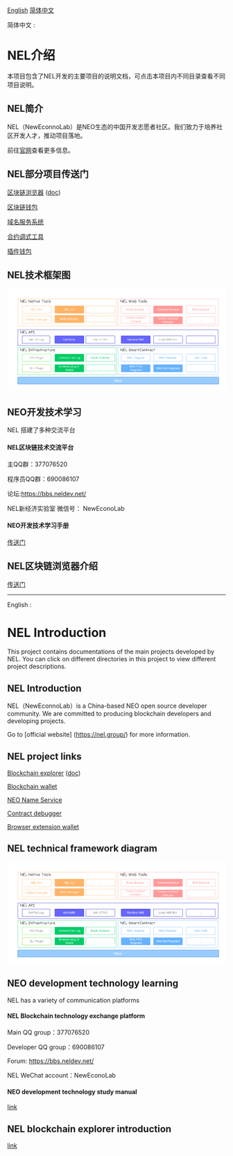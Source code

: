 [English](#en) [简体中文](#zh)

<a name="zh">简体中文 : </a>
# NEL介绍

本项目包含了NEL开发的主要项目的说明文档，可点击本项目内不同目录查看不同项目说明。

## NEL简介

NEL（NewEconnoLab）是NEO生态的中国开发志愿者社区。我们致力于培养社区开发人才，推动项目落地。

前往[官网](https://nel.group/)查看更多信息。

## NEL部分项目传送门

[区块链浏览器](https://scan.nel.group/)  ([doc](nel-scan/README.md))

[区块链钱包](https://wallet.nel.group/#/login)

[域名服务系统](https://neons.name/)

[合约调式工具](https://neoray.nel.group/#/login)

[插件钱包](https://teemo.nel.group/index.html)

## NEL技术框架图

![NEL Technical Framework Diagram](NELTechnicalFrameworkDiagram.png)


## NEO开发技术学习

NEL 搭建了多种交流平台 

#### NEL区块链技术交流平台

主QQ群：377076520

程序员QQ群：690086107

论坛:https://bbs.neldev.net/

NEL新经济实验室 微信号： NewEconoLab

#### NEO开发技术学习手册
[传送门](study/study.md)

## NEL区块链浏览器介绍
[传送门](nel-scan/README.md)

***

<a name="en"> English :</a>

# NEL Introduction

This project contains documentations of the main projects developed by NEL. You can click on different directories in this project to view different project descriptions.

## NEL Introduction

NEL（NewEconnoLab）is a China-based NEO open source developer community. We are committed to producing blockchain developers and developing projects. 

Go to [official website] (https://nel.group/) for more information.

## NEL project links

[Blockchain explorer](https://scan.nel.group/) ([doc](nel-scan/README.md))

[Blockchain wallet](https://wallet.nel.group/#/login)

[NEO Name Service](https://neons.name/)

[Contract debugger](https://neoray.nel.group/#/login)

[Browser extension wallet](https://teemo.nel.group/index.html)

## NEL technical framework diagram

![NEL Technical Framework Diagram](NELTechnicalFrameworkDiagram.png)


## NEO development technology learning

NEL has a variety of communication platforms

#### NEL Blockchain technology exchange platform

Main QQ group：377076520

Developer QQ group：690086107

Forum: https://bbs.neldev.net/

NEL WeChat account：NewEconoLab

#### NEO development technology study manual
[link](study/study.md)

## NEL blockchain explorer introduction
[link](nel-scan/scan.md)
